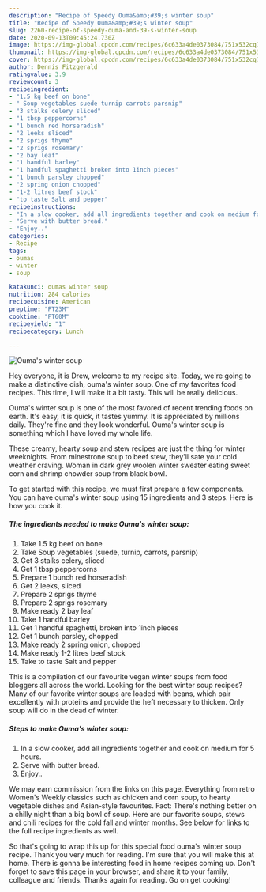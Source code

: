 ```yaml
---
description: "Recipe of Speedy Ouma&amp;#39;s winter soup"
title: "Recipe of Speedy Ouma&amp;#39;s winter soup"
slug: 2260-recipe-of-speedy-ouma-and-39-s-winter-soup
date: 2020-09-13T09:45:24.730Z
image: https://img-global.cpcdn.com/recipes/6c633a4de0373084/751x532cq70/oumas-winter-soup-recipe-main-photo.jpg
thumbnail: https://img-global.cpcdn.com/recipes/6c633a4de0373084/751x532cq70/oumas-winter-soup-recipe-main-photo.jpg
cover: https://img-global.cpcdn.com/recipes/6c633a4de0373084/751x532cq70/oumas-winter-soup-recipe-main-photo.jpg
author: Dennis Fitzgerald
ratingvalue: 3.9
reviewcount: 3
recipeingredient:
- "1.5 kg beef on bone"
- " Soup vegetables suede turnip carrots parsnip"
- "3 stalks celery sliced"
- "1 tbsp peppercorns"
- "1 bunch red horseradish"
- "2 leeks sliced"
- "2 sprigs thyme"
- "2 sprigs rosemary"
- "2 bay leaf"
- "1 handful barley"
- "1 handful spaghetti broken into 1inch pieces"
- "1 bunch parsley chopped"
- "2 spring onion chopped"
- "1-2 litres beef stock"
- "to taste Salt and pepper"
recipeinstructions:
- "In a slow cooker, add all ingredients together and cook on medium for 5 hours."
- "Serve with butter bread."
- "Enjoy.."
categories:
- Recipe
tags:
- oumas
- winter
- soup

katakunci: oumas winter soup 
nutrition: 284 calories
recipecuisine: American
preptime: "PT23M"
cooktime: "PT60M"
recipeyield: "1"
recipecategory: Lunch

---
```



![Ouma&#39;s winter soup](https://img-global.cpcdn.com/recipes/6c633a4de0373084/751x532cq70/oumas-winter-soup-recipe-main-photo.jpg)

Hey everyone, it is Drew, welcome to my recipe site. Today, we're going to make a distinctive dish, ouma&#39;s winter soup. One of my favorites food recipes. This time, I will make it a bit tasty. This will be really delicious.

Ouma&#39;s winter soup is one of the most favored of recent trending foods on earth. It's easy, it is quick, it tastes yummy. It is appreciated by millions daily. They're fine and they look wonderful. Ouma&#39;s winter soup is something which I have loved my whole life.

These creamy, hearty soup and stew recipes are just the thing for winter weeknights. From minestrone soup to beef stew, they&#39;ll sate your cold weather craving. Woman in dark grey woolen winter sweater eating sweet corn and shrimp chowder soup from black bowl.


To get started with this recipe, we must first prepare a few components. You can have ouma&#39;s winter soup using 15 ingredients and 3 steps. Here is how you cook it.

<!--inarticleads1-->

##### The ingredients needed to make Ouma&#39;s winter soup:

1. Take 1.5 kg beef on bone
1. Take  Soup vegetables (suede, turnip, carrots, parsnip)
1. Get 3 stalks celery, sliced
1. Get 1 tbsp peppercorns
1. Prepare 1 bunch red horseradish
1. Get 2 leeks, sliced
1. Prepare 2 sprigs thyme
1. Prepare 2 sprigs rosemary
1. Make ready 2 bay leaf
1. Take 1 handful barley
1. Get 1 handful spaghetti, broken into 1inch pieces
1. Get 1 bunch parsley, chopped
1. Make ready 2 spring onion, chopped
1. Make ready 1-2 litres beef stock
1. Take to taste Salt and pepper


This is a compilation of our favourite vegan winter soups from food bloggers all across the world. Looking for the best winter soup recipes? Many of our favorite winter soups are loaded with beans, which pair excellently with proteins and provide the heft necessary to thicken. Only soup will do in the dead of winter. 

<!--inarticleads2-->

##### Steps to make Ouma&#39;s winter soup:

1. In a slow cooker, add all ingredients together and cook on medium for 5 hours.
1. Serve with butter bread.
1. Enjoy..


We may earn commission from the links on this page. Everything from retro Women&#39;s Weekly classics such as chicken and corn soup, to hearty vegetable dishes and Asian-style favourites. Fact: There&#39;s nothing better on a chilly night than a big bowl of soup. Here are our favorite soups, stews and chili recipes for the cold fall and winter months. See below for links to the full recipe ingredients as well. 

So that's going to wrap this up for this special food ouma&#39;s winter soup recipe. Thank you very much for reading. I'm sure that you will make this at home. There is gonna be interesting food in home recipes coming up. Don't forget to save this page in your browser, and share it to your family, colleague and friends. Thanks again for reading. Go on get cooking!
